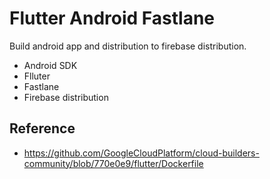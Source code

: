 # Flutter Android Fastlane
Build android app and distribution to firebase distribution.
* Android SDK
* Flluter
* Fastlane
* Firebase distribution


## Reference
* https://github.com/GoogleCloudPlatform/cloud-builders-community/blob/770e0e9/flutter/Dockerfile
